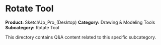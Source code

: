 # Rotate Tool

**Product:** SketchUp_Pro_(Desktop)
**Category:** Drawing & Modeling Tools
**Subcategory:** Rotate Tool

This directory contains Q&A content related to this specific subcategory.
